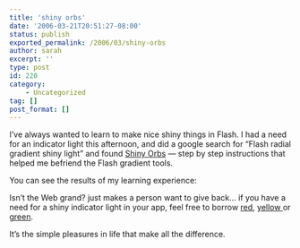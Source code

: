 ```yaml
---
title: 'shiny orbs'
date: '2006-03-21T20:51:27-08:00'
status: publish
exported_permalink: /2006/03/shiny-orbs
author: sarah
excerpt: ''
type: post
id: 220
category:
    - Uncategorized
tag: []
post_format: []
---
```

I’ve always wanted to learn to make nice shiny things in Flash. I had a need for an indicator light this afternoon, and did a google search for “Flash radial gradient shiny light” and found [Shiny Orbs](http://www.kirupa.com/developer/mx2004/shinyorbs.htm) — step by step instructions that helped me befriend the Flash gradient tools.

You can see the results of my learning experience:

Isn’t the Web grand? just makes a person want to give back… if you have a need for a shiny indicator light in your app, feel free to borrow [red](https://www.ultrasaurus.com/images/blog/shinyorbs/red-orb.swf), [yellow ](https://www.ultrasaurus.com/images/blog/shinyorbs/yellow-orb.swf)or [green](https://www.ultrasaurus.com/images/blog/shinyorbs/green-orb.swf).

It’s the simple pleasures in life that make all the difference.